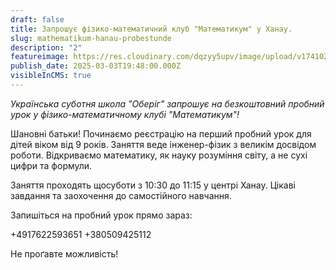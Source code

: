 ```yaml
---
draft: false
title: Запрошує фізико-математичний клуб "Математикум" у Ханау.
slug: mathematikum-hanau-probestunde
description: "2"
featureimage: https://res.cloudinary.com/dqzyy5upv/image/upload/v1741028871/Mat_cfqn_page-0001_nwnoux.jpg
publish_date: 2025-03-03T19:48:00.000Z
visibleInCMS: true
---
```

*Українська суботня школа "Оберіг" запрошує на безкоштовний пробний урок у фізико-математичному клубі "Математикум"!* 

Шановні батьки! Починаємо реєстрацію на перший пробний урок для дітей віком від 9 років. Заняття веде інженер-фізик з великім досвідом роботи. Відкриваємо математику, як науку розуміння світу, а не сухі цифри та  формули.

Заняття проходять щосуботи з 10:30 до 11:15 у центрі Ханау.
Цікаві завдання та заохочення до самостійного навчання. 

Запишіться на пробний урок прямо зараз:


+4917622593651
+380509425112

Не проґавте можливість!
